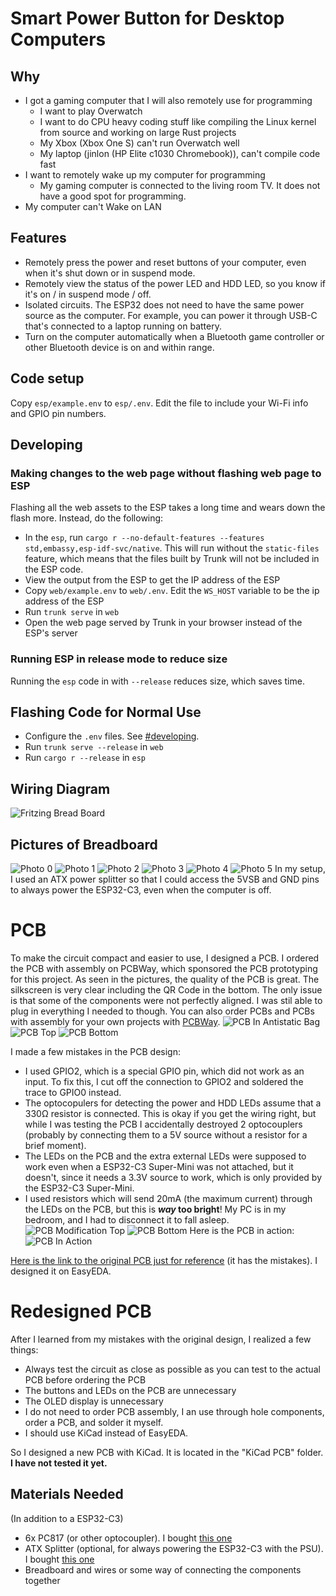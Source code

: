 # Smart Power Button for Desktop Computers
## Why
- I got a gaming computer that I will also remotely use for programming
    - I want to play Overwatch
    - I want to do CPU heavy coding stuff like compiling the Linux kernel from source and working on large Rust projects
    - My Xbox (Xbox One S) can't run Overwatch well
    - My laptop (jinlon (HP Elite c1030 Chromebook)), can't compile code fast
- I want to remotely wake up my computer for programming
    - My gaming computer is connected to the living room TV. It does not have a good spot for programming.
- My computer can't Wake on LAN

## Features
- Remotely press the power and reset buttons of your computer, even when it's shut down or in suspend mode.
- Remotely view the status of the power LED and HDD LED, so you know if it's on / in suspend mode / off.
- Isolated circuits. The ESP32 does not need to have the same power source as the computer. For example, you can power it through USB-C that's connected to a laptop running on battery.
- Turn on the computer automatically when a Bluetooth game controller or other Bluetooth device is on and within range.

## Code setup
Copy `esp/example.env` to `esp/.env`. Edit the file to include your Wi-Fi info and GPIO pin numbers.

## Developing
### Making changes to the web page without flashing web page to ESP
Flashing all the web assets to the ESP takes a long time and wears down the flash more. Instead, do the following:
- In the `esp`, run `cargo r --no-default-features --features std,embassy,esp-idf-svc/native`. This will run without the `static-files` feature, which means that the files built by Trunk will not be included in the ESP code.
- View the output from the ESP to get the IP address of the ESP
- Copy `web/example.env` to `web/.env`. Edit the `WS_HOST` variable to be the ip address of the ESP
- Run `trunk serve` in `web`
- Open the web page served by Trunk in your browser instead of the ESP's server

### Running ESP in release mode to reduce size
Running the `esp` code in with `--release` reduces size, which saves time.

## Flashing Code for Normal Use
- Configure the `.env` files. See [#developing](#developing).
- Run `trunk serve --release` in `web`
- Run `cargo r --release` in `esp`

## Wiring Diagram
![Fritzing Bread Board](./Sketch_bb.svg)

## Pictures of Breadboard
![Photo 0](./Photo%200.webp)
![Photo 1](./Photo%201.webp)
![Photo 2](./Photo%202.webp)
![Photo 3](./Photo%203.webp)
![Photo 4](./Photo%204.webp)
![Photo 5](./Photo%205.webp)
In my setup, I used an ATX power splitter so that I could access the 5VSB and GND pins to always power the ESP32-C3, even when the computer is off.

# PCB
To make the circuit compact and easier to use, I designed a PCB. I ordered the PCB with assembly on PCBWay, which sponsored the PCB prototyping for this project. As seen in the pictures, the quality of the PCB is great. The silkscreen is very clear including the QR Code in the bottom. The only issue is that some of the components were not perfectly aligned. I was stil able to plug in everything I needed to though. You can also order PCBs and PCBs with assembly for your own projects with [PCBWay](https://www.pcbway.com/).
![PCB In Antistatic Bag](./PCB%20In%20Antistatic%20Bag.jpg)
![PCB Top](./PCB%20Top.jpg)
![PCB Bottom](./PCB%20Bottom.jpg)

I made a few mistakes in the PCB design:
- I used GPIO2, which is a special GPIO pin, which did not work as an input. To fix this, I cut off the connection to GPIO2 and soldered the trace to GPIO0 instead.
- The optocopulers for detecting the power and HDD LEDs assume that a 330Ω resistor is connected. This is okay if you get the wiring right, but while I was testing the PCB I accidentally destroyed 2 optocouplers (probably by connecting them to a 5V source without a resistor for a brief moment).
- The LEDs on the PCB and the extra external LEDs were supposed to work even when a ESP32-C3 Super-Mini was not attached, but it doesn't, since it needs a 3.3V source to work, which is only provided by the ESP32-C3 Super-Mini.
- I used resistors which will send 20mA (the maximum current) through the LEDs on the PCB, but this is ***way* too bright**! My PC is in my bedroom, and I had to disconnect it to fall asleep.
![PCB Modification Top](./PCB%20Modification%20Top.jpg)
![PCB Bottom](./PCB%20Modification%20Bottom.jpg)
Here is the PCB in action:
![PCB In Action](./PCB%20In%20Action.jpg)

[Here is the link to the original PCB just for reference](https://easyeda.com/editor#project_id=c5dba1f1b9a34bec985b2a5e179ea9b3) (it has the mistakes). I designed it on EasyEDA.

# Redesigned PCB
After I learned from my mistakes with the original design, I realized a few things:
- Always test the circuit as close as possible as you can test to the actual PCB before ordering the PCB
- The buttons and LEDs on the PCB are unnecessary
- The OLED display is unnecessary
- I do not need to order PCB assembly, I an use through hole components, order a PCB, and solder it myself.
- I should use KiCad instead of EasyEDA.

So I designed a new PCB with KiCad. It is located in the "KiCad PCB" folder. **I have not tested it yet.**

## Materials Needed
(In addition to a ESP32-C3)
- 6x PC817 (or other optocoupler). I bought [this one](https://www.aliexpress.us/item/3256806236608107.html)
- ATX Splitter (optional, for always powering the ESP32-C3 with the PSU). I bought [this one](https://www.aliexpress.us/item/3256805387697490.html?spm=a2g0o.order_list.order_list_main.38.36df1802MgpdVl&gatewayAdapt=glo2usa)
- Breadboard and wires or some way of connecting the components together

